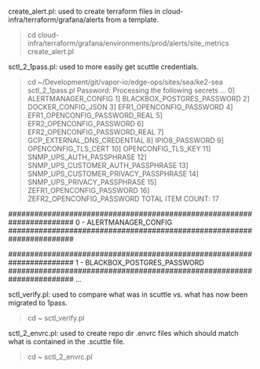 
create_alert.pl: used to create terraform files in cloud-infra/terraform/grafana/alerts from a template.
> cd cloud-infra/terraform/grafana/environments/prod/alerts/site_metrics
> create_alert.pl

sctl_2_1pass.pl: used to more easily get scuttle credentials.
> cd ~/Development/git/vapor-io/edge-ops/sites/sea/ke2-sea
> sctl_2_1pass.pl
Password:
Processing the following secrets ...
0] ALERTMANAGER_CONFIG
1] BLACKBOX_POSTGRES_PASSWORD
2] DOCKER_CONFIG_JSON
3] EFR1_OPENCONFIG_PASSWORD
4] EFR1_OPENCONFIG_PASSWORD_REAL
5] EFR2_OPENCONFIG_PASSWORD
6] EFR2_OPENCONFIG_PASSWORD_REAL
7] GCP_EXTERNAL_DNS_CREDENTIAL
8] IPIO8_PASSWORD
9] OPENCONFIG_TLS_CERT
10] OPENCONFIG_TLS_KEY
11] SNMP_UPS_AUTH_PASSPHRASE
12] SNMP_UPS_CUSTOMER_AUTH_PASSPHRASE
13] SNMP_UPS_CUSTOMER_PRIVACY_PASSPHRASE
14] SNMP_UPS_PRIVACY_PASSPHRASE
15] ZEFR1_OPENCONFIG_PASSWORD
16] ZEFR2_OPENCONFIG_PASSWORD
TOTAL ITEM COUNT: 17

#######################################################################
0 - ALERTMANAGER_CONFIG
#######################################################################
<REDACTED>

#######################################################################
1 - BLACKBOX_POSTGRES_PASSWORD
#######################################################################
<REDACTED>
...

sctl_verify.pl: used to compare what was in scuttle vs. what has now been migrated to 1pass.
> cd ~
> sctl_verify.pl

sctl_2_envrc.pl: used to create repo dir .envrc files which should match what is contained in the .scuttle file.
> cd ~
> sctl_2_envrc.pl
